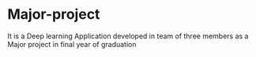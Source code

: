 # Major-project
It is a Deep learning Application developed in team of three members as a Major project in final year of graduation
